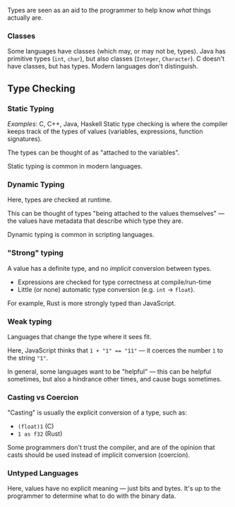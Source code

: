 Types are seen as an aid to the programmer to help know *what* things actually are.
### Classes
Some languages have classes (which may, or may not be, types).
Java has primitive types (`int`, `char`), but also classes (`Integer`, `Character`).
C doesn't have classes, but has types.
Modern languages don't distinguish.
## Type Checking
### Static Typing
*Examples*: C, C++, Java, Haskell
Static type checking is where the compiler keeps track of the types of values (variables, expressions, function signatures).

The types can be thought of as "attached to the variables".

Static typing is common in modern languages.
### Dynamic Typing
Here, types are checked at runtime.

This can be thought of types "being attached to the values themselves" — the values have metadata that describe which type they are.

Dynamic typing is common in scripting languages.
### "Strong" typing
A value has a definite type, and no *implicit* conversion between types.
- Expressions are checked for type correctness at compile/run-time
- Little (or none) automatic type conversion (e.g. `int` -> `float`).

For example, Rust is more strongly typed than JavaScript.
### Weak typing
Languages that change the type where it sees fit.

Here, JavaScript thinks that `1 + "1" == "11"` — it coerces the number `1` to the string `"1"`.

 In general, some languages want to be "helpful" — this can be helpful sometimes, but also a hindrance other times, and cause bugs sometimes.
### Casting vs Coercion
"Casting" is usually the explicit conversion of a type, such as:
- `(float)1` (C)
- `1 as f32` (Rust)

Some programmers don't trust the compiler, and are of the opinion that casts should be used instead of implicit conversion (coercion).
### Untyped Languages
Here, values have no explicit meaning — just bits and bytes. It's up to the programmer to determine what to do with the binary data.